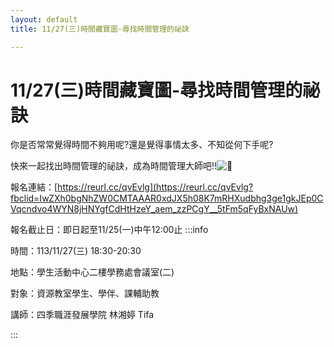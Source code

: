 ```yaml
---
layout: default
title: 11/27(三)時間藏寶圖-尋找時間管理的祕訣

---
```


# 11/27(三)時間藏寶圖-尋找時間管理的祕訣 

你是否常常覺得時間不夠用呢?還是覺得事情太多、不知從何下手呢?

快來一起找出時間管理的祕訣，成為時間管理大師吧!!![💪](https://static.xx.fbcdn.net/images/emoji.php/v9/tb/2/16/1f4aa.png)

報名連結：[https://reurl.cc/qvEvlg](https://reurl.cc/qvEvlg?fbclid=IwZXh0bgNhZW0CMTAAAR0xdJX5h08K7mRHXudbhg3ge1gkJEp0CVqcndvo4WYN8jHNYgfCdHtHzeY_aem_zzPCgY__5tFm5qFyBxNAUw)
 
報名截止日：即日起至11/25(一)中午12:00止
:::info

時間：113/11/27(三) 18:30-20:30

地點：學生活動中心二樓學務處會議室(二)

對象：資源教室學生、學伴、課輔助教

講師：四季職涯發展學院 林湘婷 Tifa


:::